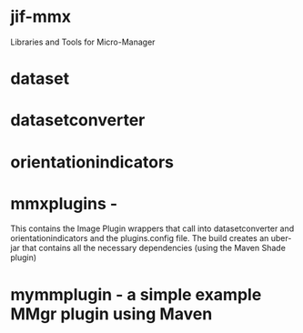 jif-mmx
=======

Libraries and Tools for Micro-Manager


# dataset


# datasetconverter


# orientationindicators


# mmxplugins - 

This contains the Image Plugin wrappers that call into datasetconverter and orientationindicators 
and the plugins.config file.
The build creates an uber-jar that contains all the necessary dependencies (using the Maven Shade plugin)

# mymmplugin - a simple example MMgr plugin using Maven